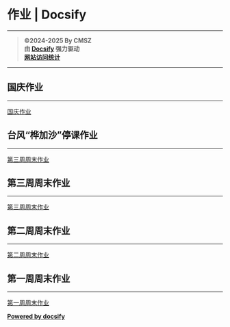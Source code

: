﻿<h1>作业 | Docsify</h1>

---

> **©2024-2025 By CMSZ**  
> **由 [Docsify](https://docsify.js.org/) 强力驱动**  
> [**网站访问统计**](https://umami.acmsz.top/share/9PRtp5s5D0AqW9Hz/hw.acmsz.top)

---

## 国庆作业

---

[国庆作业](G9S1/4.md ":include")
## 台风“桦加沙”停课作业

---

[第三周周末作业](G9S1/9-22.md ":include")
## 第三周周末作业

---

[第三周周末作业](G9S1/3.md ":include")

## 第二周周末作业

---

[第二周周末作业](G9S1/2.md ":include")

## 第一周周末作业

---

[第一周周末作业](G9S1/1.md ":include")

[**Powered by docsify**](https://docsify.js.org)
